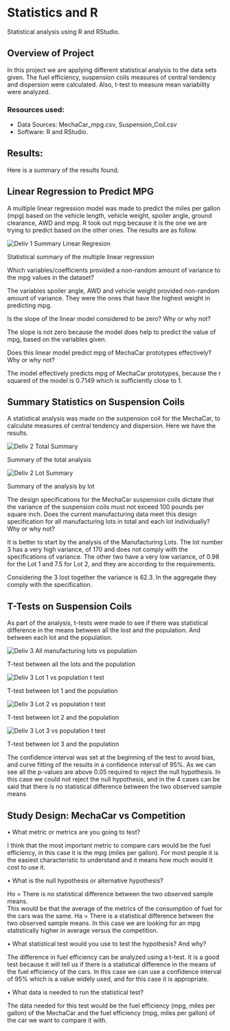 # Statistics and R


Statistical analysis using R and RStudio.


## Overview of Project

In this project we are applying different statistical analysis to the data sets given. The fuel efficiency, suspension coils measures of central tendency and dispersion were calculated. Also, t-test to measure mean variability were analyzed. 


### Resources used:
-	Data Sources: MechaCar_mpg.csv, Suspension_Coil.csv
-	Software: R and RStudio.


## Results:

Here is a summary of the results found.

## Linear Regression to Predict MPG 

A multiple linear regression model was made to predict the miles per gallon (mpg) based on the vehicle length, vehicle weight, spoiler angle, ground clearance, AWD and mpg. R took out mpg because it is the one we are trying to predict based on the other ones. 
The results are as follow. 


![Deliv 1 Summary Linear Regresion](https://user-images.githubusercontent.com/96758511/168246819-b779243e-d7b8-45a4-8139-d26ac37dc36f.png)


Statistical summary of the multiple linear regression


Which variables/coefficients provided a non-random amount of variance to the mpg values in the dataset?

The variables spoiler angle, AWD and vehicle weight provided non-random amount of variance. They were the ones that have the highest weight in predicting mpg. 

Is the slope of the linear model considered to be zero? Why or why not?

The slope is not zero because the model does help to predict the value of mpg, based on the variables given. 

Does this linear model predict mpg of MechaCar prototypes effectively? Why or why not? 

The model effectively predicts mpg of MechaCar prototypes, because the r squared of the model is 0.7149 which is sufficiently close to 1.


## Summary Statistics on Suspension Coils 

A statistical analysis was made on the suspension coil for the MechaCar, to calculate measures of central tendency and dispersion. Here we have the results.

![Deliv 2 Total Summary](https://user-images.githubusercontent.com/96758511/168246945-9e5d1392-5688-4bf2-9cc5-f8615adc4e6b.png)


Summary of the total analysis 

![Deliv 2 Lot Summary](https://user-images.githubusercontent.com/96758511/168246970-552e3836-14be-44c9-a7e1-1d7b06556363.png)


Summary of the analysis by lot


The design specifications for the MechaCar suspension coils dictate that the variance of the suspension coils must not exceed 100 pounds per square inch. Does the current manufacturing data meet this design specification for all manufacturing lots in total and each lot individually? Why or why not?

It is better to start by the analysis of the Manufacturing Lots. The lot number 3 has a very high variance, of 170 and does not comply with the specifications of variance. The other two have a very low variance, of 0.98 for the Lot 1 and 7.5 for Lot 2, and they are according to the requirements. 

Considering the 3 lost together the variance is 62.3. In the aggregate they comply with the specification. 

## T-Tests on Suspension Coils 
As part of the analysis, t-tests were made to see if there was statistical difference in the means between all the lost and the population. And between each lot and the population.


![Deliv 3 All manufacturing lots vs population](https://user-images.githubusercontent.com/96758511/168247033-683bcac0-d333-4e15-ae28-9612384af16d.png)

T-test between all the lots and the population 


![Deliv 3 Lot 1 vs population t test](https://user-images.githubusercontent.com/96758511/168247067-3c19809d-b3e5-493a-abcb-6f529d3a8d73.png)

T-test between lot 1 and the population 


![Deliv 3 Lot 2 vs population t test](https://user-images.githubusercontent.com/96758511/168247098-c5240ecd-faeb-4e3a-8763-6df6844b5c96.png)

T-test between lot 2 and the population 


![Deliv 3 Lot 3 vs population t test](https://user-images.githubusercontent.com/96758511/168247127-94f48ff0-6ae5-4e4a-8475-5624abe599f1.png)

T-test between lot 3 and the population 

The confidence interval was set at the beginning of the test to avoid bias, and curve fitting of the results in a confidence interval of 95%. As we can see all the p-values are above 0.05 required to reject the null hypothesis. In this case we could not reject the null hypothesis, and in the 4 cases can be said that there is no statistical difference between the two observed sample means 
 
## Study Design: MechaCar vs Competition 
•	What metric or metrics are you going to test?

I think that the most important metric to compare cars would be the fuel efficiency, in this case it is the mpg (miles per gallon). For most people it is the easiest characteristic to understand and it means how much would it cost to use it. 

•	What is the null hypothesis or alternative hypothesis? 

Ho = There is no statistical difference between the two observed sample means.  
This would be that the average of the metrics of the consumption of fuel for the cars was the same.
Ha = There is a statistical difference between the two observed sample means. 
In this case we are looking for an mpg statistically higher in average versus the competition. 

•	What statistical test would you use to test the hypothesis? And why? 

The difference in fuel efficiency can be analyzed using a t-test. It is a good test because it will tell us if there is a statistical difference in the means of the fuel efficiency of the cars. In this case we can use a confidence interval of 95% which is a value widely used, and for this case it is appropriate. 

•	What data is needed to run the statistical test?

The data needed for this test would be the fuel efficiency (mpg, miles per gallon) of the MechaCar and the fuel efficiency (mpg, miles per gallon) of the car we want to compare it with. 
